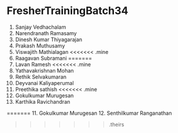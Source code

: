 # FresherTrainingBatch34
1. Sanjay Vedhachalam
2. Narendranath Ramasamy
3. Dinesh Kumar Thiyagarajan
4. Prakash Muthusamy
5. Viswajith Mathialagan
<<<<<<< .mine
6. Raagavan Subramani
=======
6. Lavan Ramesh
<<<<<<< .mine
7. Yathavakrishnan Mohan
8. Rethik Selvakumaran
9. Deyvanai Kaliyaperumal
10. Preethika sathish
<<<<<<< .mine
11. Gokulkumar Murugesan
12. Karthika Ravichandran

=======
11. Gokulkumar Murugesan
12. Senthilkumar Ranganathan

>>>>>>> .theirs
